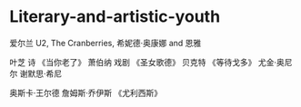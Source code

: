 # Literary-and-artistic-youth

爱尔兰
U2, The Cranberries, 希妮德·奥康娜 and 恩雅

叶芝 诗 《当你老了》
萧伯纳 戏剧 《圣女歌德》
贝克特 《等待戈多》
尤金·奥尼尔 
谢默思·希尼
 

奥斯卡·王尔德 
詹姆斯·乔伊斯 《尤利西斯》

